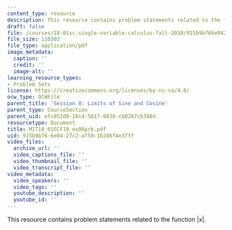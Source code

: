 ```yaml
---
content_type: resource
description: This resource contains problem statements related to the function |x|.
draft: false
file: /courses/18-01sc-single-variable-calculus-fall-2010/915b9b766e0427c2af591b286f4e37ff_MIT18_01SCF10_ex08prb.pdf
file_size: 110303
file_type: application/pdf
image_metadata:
  caption: ''
  credit: ''
  image-alt: ''
learning_resource_types:
- Problem Sets
license: https://creativecommons.org/licenses/by-nc-sa/4.0/
ocw_type: OCWFile
parent_title: 'Session 8: Limits of Sine and Cosine'
parent_type: CourseSection
parent_uid: efc851d8-16c4-5817-0838-c60287c6388d
resourcetype: Document
title: MIT18_01SCF10_ex08prb.pdf
uid: 915b9b76-6e04-27c2-af59-1b286f4e37ff
video_files:
  archive_url: ''
  video_captions_file: ''
  video_thumbnail_file: ''
  video_transcript_file: ''
video_metadata:
  video_speakers: ''
  video_tags: ''
  youtube_description: ''
  youtube_id: ''
---
```

This resource contains problem statements related to the function |x|.